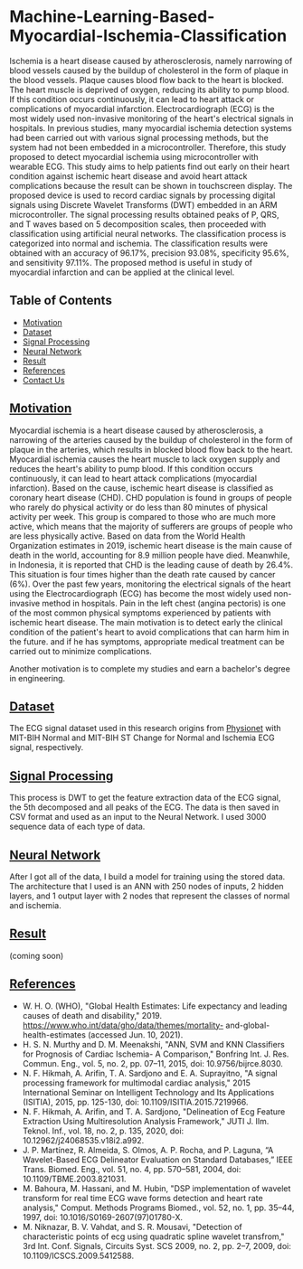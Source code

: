 # Machine-Learning-Based-Myocardial-Ischemia-Classification
Ischemia is a heart disease caused by atherosclerosis, namely narrowing of blood vessels caused by the buildup of cholesterol in the form of plaque in the blood vessels. Plaque causes blood flow back to the heart is blocked. The heart muscle is deprived of oxygen, reducing its ability to pump blood. If this condition occurs continuously, it can lead to heart attack or complications of myocardial infarction. Electrocardiograph (ECG) is the most widely used non-invasive monitoring of the heart's electrical signals in hospitals. In previous studies, many myocardial ischemia detection systems had been carried out with various signal processing methods, but the system had not been embedded in a microcontroller. Therefore, this study proposed to detect myocardial ischemia using microcontroller with wearable ECG. This study aims to help patients find out early on their heart condition against ischemic heart disease and avoid heart attack complications because the result can be shown in touchscreen display. The proposed device is used to record cardiac signals by processing digital signals using Discrete Wavelet Transforms (DWT) embedded in an ARM microcontroller. The signal processing results obtained peaks of P, QRS, and T waves based on 5 decomposition scales, then proceeded with classification using artificial neural networks. The classification process is categorized into normal and ischemia. The classification results were obtained with an accuracy of 96.17%, precision 93.08%, specificity 95.6%, and sensitivity 97.11%. The proposed method is useful in study of myocardial infarction and can be applied at the clinical level.

## Table of Contents
- [Motivation](#section-1)
- [Dataset](#section-2)
- [Signal Processing](#section-3)
- [Neural Network](#section-4)
- [Result](#section-5)
- [References](#section-6)
- [Contact Us](#section-7)

## [Motivation](#section-1)
Myocardial ischemia is a heart disease caused by atherosclerosis, a narrowing of the arteries caused by the buildup of cholesterol in the form of plaque in the arteries, which results in blocked blood flow back to the heart. Myocardial ischemia causes the heart muscle to lack oxygen supply and reduces the heart's ability to pump blood. If this condition occurs continuously, it can lead to heart attack complications (myocardial infarction). Based on the cause, ischemic heart disease is classified as coronary heart disease (CHD). CHD population is found in groups of people who rarely do physical activity or do less than 80 minutes of physical activity per week. This group is compared to those who are much more active, which means that the majority of sufferers are groups of people who are less physically active. Based on data from the World Health Organization estimates in 2019, ischemic heart disease is the main cause of death in the world, accounting for 8.9 million people have died. Meanwhile, in Indonesia, it is reported that CHD is the leading cause of death by 26.4%. This situation is four times higher than the death rate caused by cancer (6%). Over the past few years, monitoring the electrical signals of the heart using the Electrocardiograph (ECG) has become the most widely used non-invasive method in hospitals. Pain in the left chest (angina pectoris) is one of the most common physical symptoms experienced by patients with ischemic heart disease. The main motivation is to detect early the clinical condition of the patient's heart to avoid complications that can harm him in the future. and if he has symptoms, appropriate medical treatment can be carried out to minimize complications.

Another motivation is to complete my studies and earn a bachelor's degree in engineering.

## [Dataset](#section-2)
The ECG signal dataset used in this research origins from [Physionet](https://archive.physionet.org/cgi-bin/atm/ATM) with MIT-BIH Normal and MIT-BIH ST Change for Normal and Ischemia ECG signal, respectively. 

## [Signal Processing](#section-3)
This process is DWT to get the feature extraction data of the ECG signal, the 5th decomposed and all peaks of the ECG. The data is then saved in CSV format and used as an input to the Neural Network. I used 3000 sequence data of each type of data.

## [Neural Network](#section-4)
After I got all of the data, I build a model for training using the stored data. The architecture that I used is an ANN with 250 nodes of inputs, 2 hidden layers, and 1 output layer with 2 nodes that represent the classes of normal and ischemia.

## [Result](#section-5)
(coming soon)

## [References](#section-6)
-	W. H. O. (WHO), "Global Health Estimates: Life expectancy and leading causes of death and disability," 2019. https://www.who.int/data/gho/data/themes/mortality- and-global-health-estimates (accessed Jun. 10, 2021).
-	H. S. N. Murthy and D. M. Meenakshi, "ANN, SVM and KNN Classifiers for Prognosis of Cardiac Ischemia- A Comparison," Bonfring Int. J. Res. Commun. Eng., vol. 5, no. 2, pp. 07–11, 2015, doi: 10.9756/bijrce.8030.
-	N. F. Hikmah, A. Arifin, T. A. Sardjono and E. A. Suprayitno, "A signal processing framework for multimodal cardiac analysis," 2015 International Seminar on Intelligent Technology and Its Applications (ISITIA), 2015, pp. 125-130, doi: 10.1109/ISITIA.2015.7219966.
-	N. F. Hikmah, A. Arifin, and T. A. Sardjono, "Delineation of Ecg Feature Extraction Using Multiresolution Analysis Framework," JUTI J. Ilm. Teknol. Inf., vol. 18, no. 2, p. 135, 2020, doi: 10.12962/j24068535.v18i2.a992. 
-	J. P. Martínez, R. Almeida, S. Olmos, A. P. Rocha, and P. Laguna, “A Wavelet-Based ECG Delineator Evaluation on Standard Databases,” IEEE Trans. Biomed. Eng., vol. 51, no. 4, pp. 570–581, 2004, doi: 10.1109/TBME.2003.821031. 
-	M. Bahoura, M. Hassani, and M. Hubin, "DSP implementation of wavelet transform for real time ECG wave forms detection and heart rate analysis," Comput. Methods Programs Biomed., vol. 52, no. 1, pp. 35–44, 1997, doi: 10.1016/S0169-2607(97)01780-X. 
-	M. Niknazar, B. V. Vahdat, and S. R. Mousavi, "Detection of characteristic points of ecg using quadratic spline wavelet transfrom," 3rd Int. Conf. Signals, Circuits Syst. SCS 2009, no. 2, pp. 2–7, 2009, doi: 10.1109/ICSCS.2009.5412588.





